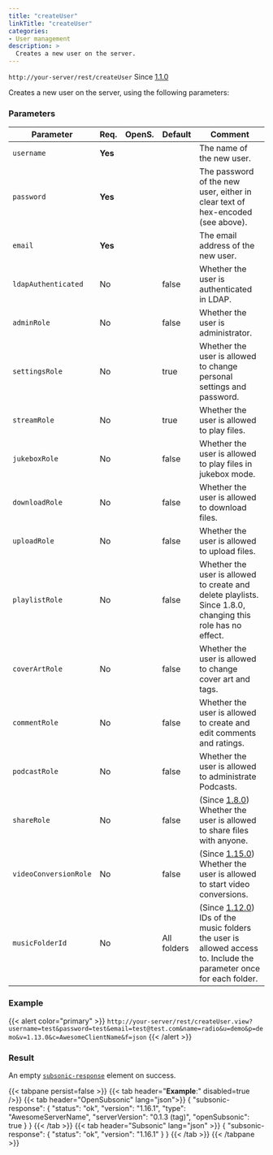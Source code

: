 ```yaml
---
title: "createUser"
linkTitle: "createUser"
categories:
- User management
description: >
  Creates a new user on the server.
---
```


`http://your-server/rest/createUser` Since [1.1.0](../../subsonic-versions)

Creates a new user on the server, using the following parameters:

### Parameters

| Parameter | Req. | OpenS. | Default | Comment |
| --- | --- | --- | --- | --- |
| `username` | **Yes** |  |   | The name of the new user. |
| `password` | **Yes** |  |   | The password of the new user, either in clear text of hex-encoded (see above). |
| `email` | **Yes** |   |  | The email address of the new user. |
| `ldapAuthenticated` | No  || false | Whether the user is authenticated in LDAP. |
| `adminRole` | No  | |false | Whether the user is administrator. |
| `settingsRole` | No  | |true | Whether the user is allowed to change personal settings and password. |
| `streamRole` | No  || true | Whether the user is allowed to play files. |
| `jukeboxRole` | No  | |false | Whether the user is allowed to play files in jukebox mode. |
| `downloadRole` | No  || false | Whether the user is allowed to download files. |
| `uploadRole` | No  | |false | Whether the user is allowed to upload files. |
| `playlistRole` | No  || false | Whether the user is allowed to create and delete playlists. Since 1.8.0, changing this role has no effect. |
| `coverArtRole` | No  | |false | Whether the user is allowed to change cover art and tags. |
| `commentRole` | No  || false | Whether the user is allowed to create and edit comments and ratings. |
| `podcastRole` | No  | |false | Whether the user is allowed to administrate Podcasts. |
| `shareRole` | No  | |false | (Since [1.8.0](../../subsonic-versions)) Whether the user is allowed to share files with anyone. |
| `videoConversionRole` | No  | |false | (Since [1.15.0](../../subsonic-versions)) Whether the user is allowed to start video conversions. |
| `musicFolderId` | No  || All folders | (Since [1.12.0](../../subsonic-versions)) IDs of the music folders the user is allowed access to. Include the parameter once for each folder. |

### Example

{{< alert color="primary" >}} `http://your-server/rest/createUser.view?username=test&password=test&email=test@test.com&name=radio&u=demo&p=demo&v=1.13.0&c=AwesomeClientName&f=json` {{< /alert >}}

### Result

An empty [`subsonic-response`](../../responses/subsonic-response) element on success.

{{< tabpane persist=false >}}
{{< tab header="**Example**:" disabled=true />}}
{{< tab header="OpenSubsonic" lang="json">}}
{
  "subsonic-response": {
    "status": "ok",
    "version": "1.16.1",
    "type": "AwesomeServerName",
    "serverVersion": "0.1.3 (tag)",
    "openSubsonic": true
  }
}
{{< /tab >}}
{{< tab header="Subsonic" lang="json" >}}
{
  "subsonic-response": {
    "status": "ok",
    "version": "1.16.1"
  }
}
{{< /tab >}}
{{< /tabpane >}}
